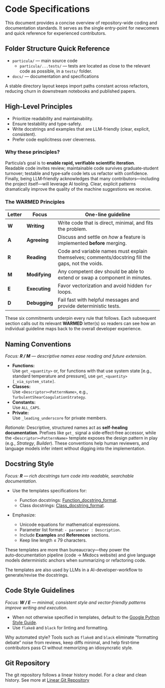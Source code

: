 # Code Specifications

This document provides a concise overview of repository-wide coding and
documentation standards. It serves as the single entry-point for newcomers and
quick reference for experienced contributors.

## Folder Structure Quick Reference

- `particula/` — main source code
  - `particula/...tests/` — tests are located as close to the relevant code as possible, in a `tests/` folder.
- `docs/` — documentation and specifications

A stable directory layout keeps import paths constant across refactors,
reducing churn in downstream notebooks and published papers.

## High-Level Principles

- Prioritize readability and maintainability.
- Ensure testability and type-safety.
- Write docstrings and examples that are LLM-friendly (clear, explicit, consistent).
- Prefer code explicitness over cleverness.

### Why these principles?

Particula’s goal is to **enable rapid, verifiable scientific iteration**.  
Readable code invites review; maintainable code survives graduate‑student
turnover; testable and type‑safe code lets us refactor with confidence.  
Finally, being LLM‑friendly acknowledges that many contributors—including the
project itself—will leverage AI tooling.  Clear, explicit patterns dramatically
improve the quality of the machine suggestions we receive.

### The WARMED Principles

| Letter | Focus | One-line guideline |
|--------|-------|--------------------|
| **W** | **Writing** | Write code that is direct, minimal, and fits the problem. |
| **A** | **Agreeing** | Discuss and settle on _how_ a feature is implemented **before** merging. |
| **R** | **Reading** | Code and variable names must explain themselves; comments/docstring fill the gaps, not the voids. |
| **M** | **Modifying** | Any competent dev should be able to extend or swap a component in minutes. |
| **E** | **Executing** | Favor vectorization and avoid hidden `for` loops. |
| **D** | **Debugging** | Fail fast with helpful messages and provide deterministic tests. |

These six commitments underpin every rule that follows.  Each subsequent
section calls out its relevant **WARMED** letter(s) so readers can see
how an individual guideline maps back to the overall developer experience.

## Naming Conventions
_Focus: **R / M** — descriptive names ease reading and future extension._

- **Functions:**  
  Use `get_<quantity>` or, for functions with that use system state [e.g., standard temperature and pressure], use 
  `get_<quantity>[_via_system_state]`.
- **Classes:**  
  Use `<Descriptor><PatternName>`, e.g., `TurbulentShearCoagulationStrategy`.
- **Constants:**  
  Use `ALL_CAPS`.
- **Private:**  
  Use `_leading_underscore` for private members.


_Rationale:_ Descriptive, structured names act as **self‑healing
documentation**.  Prefixes like `get_` signal a side‑effect‑free accessor,
while the `<Descriptor><PatternName>` template exposes the design pattern in
play (e.g., *Strategy*, *Builder*).  These conventions help human reviewers,
 and language models infer intent without digging into the
implementation.

## Docstring Style
_Focus: **R** — rich docstrings turn code into readable, searchable documentation._

- Use the templates specifications for:
  - Function docstrings: [Function_docstring_format](Details/Function_docstring_format.md).
  - Class docstrings: [Class_docstring_format](Details/Class_docstring_format.md).

- Emphasize:
    - Unicode equations for mathematical expressions.
    - Parameter list format: `- parameter : Description`.
    - Include **Examples** and **References** sections.
    - Keep line length ≤ 79 characters.

These templates are more than bureaucracy—they power the
auto‑documentation pipeline (code → Mkdocs website) and give language
models deterministic anchors when summarizing or refactoring code.

The templates are also used by LLMs in a AI-developer-workflow to generate/revise the docstrings.

## Code Style Guidelines
_Focus: **W / E** — minimal, consistent style and vector‑friendly patterns improve writing and execution._

- When not otherwise specified in templates, default to the
  [Google Python Style Guide](https://google.github.io/styleguide/pyguide.html).
- Use `flake8` and `black` for linting and formatting.

Why automated style?  Tools such as `flake8` and `black` eliminate “formatting
debate” noise from reviews, keep diffs minimal, and help first‑time
contributors pass CI without memorizing an idiosyncratic style.

## Git Repository

The git repository follows a linear history model. For a clear and clean history.
See more at [Linear Git Repository](Details/Linear_Git_Repository.md)